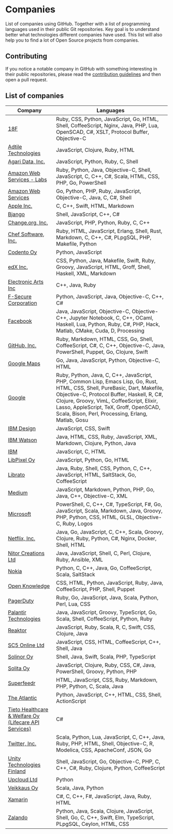 # Companies
List of companies using GitHub. Together with a list of programming languages used in their public Git repositories. Key goal is to understand better what technologies different companies have used. This list will also help you to find a lot of Open Source projects from companies.


## Contributing

If you notice a notable company in GitHub with something interesting in their public repositories, please read the [contribution guidelines](https://github.com/d2s/companies/blob/master/CONTRIBUTING.md) and then open a pull request.


## List of companies

Company | Languages
------- | -----------
[18F](https://github.com/18F) | Ruby, CSS, Python, JavaScript, Go, HTML, Shell, CoffeeScript, Nginx, Java, PHP, Lua, OpenSCAD, C#, XSLT, Protocol Buffer, Objective-C
[Adtile Technologies](https://github.com/adtile) | JavaScript, Clojure, Ruby, HTML
[Agari Data, Inc.](https://github.com/agaridata) | JavaScript, Python, Ruby, C, Shell
[Amazon Web Services - Labs](https://github.com/awslabs) | Ruby, Python, Java, Objective-C, Shell, JavaScript, C, C++, C#, Scala, HTML, CSS, PHP, Go, PowerShell
[Amazon Web Services](https://github.com/aws) | Go, Python, PHP, Ruby, JavaScript, Objective-C, Java, C, C#, Shell
[Apple Inc.](https://github.com/Apple) | C, C++, Swift, HTML, Markdown
[Bjango](https://github.com/bjango) | Shell, JavaScript, C++, C#
[Change.org, Inc.](https://github.com/change) | JavaScript, PHP, Python, Ruby, C, C++
[Chef Software, Inc.](https://github.com/Chef) | Ruby, HTML, JavaScript, Erlang, Shell, Rust, Markdown, C, C++, C#, PLpgSQL, PHP, Makefile, Python
[Codento Oy](https://github.com/codento) | Python, JavaScript
[edX Inc.](https://github.com/edx) | CSS, Python, Java, Makefile, Swift, Ruby, Groovy, JavaScript, HTML, Groff, Shell, Haskell, XML, Markdown
[Electronic Arts Inc](https://github.com/electronicarts) | C++, Java, Ruby
[F-Secure Corporation](https://github.com/F-Secure) | Python, JavaScript, Java, Objective-C, C++, C#
[Facebook](https://github.com/facebook) | Java, JavaScript, Objective-C, Objective-C++, Jupyter Notebook, C, C++, OCaml, Haskell, Lua, Python, Ruby, C#, PHP, Hack, Matlab, CMake, Cuda, D, Processing
[GitHub, Inc.](https://github.com/github) | Ruby, Markdown, HTML, CSS, Go, Shell, CoffeeScript, C#, C, C++, Objective-C, Java, PowerShell, Puppet, Go, Clojure, Swift
[Google Maps](https://github.com/googlemaps/) | Go, Java, JavaScript, Python, Objective-C, HTML
[Google](https://github.com/google) | Ruby, Python, Java, C, C++, JavaScript, PHP, Common Lisp, Emacs Lisp, Go, Rust, HTML, CSS, Shell, PureBasic, Dart, Makefile, Objective-C, Protocol Buffer, Haskell, R, C#, Clojure, Groovy, VimL, CoffeeScript, Elixir, Lasso, AppleScript, TeX, Groff, OpenSCAD, Scala, Bison, Perl, Processing, Erlang, Matlab, Gosu
[IBM Design](https://github.com/IBM-Design) | JavaScript, CSS, Swift
[IBM Watson](https://github.com/IBM-Watson) | Java, HTML, CSS, Ruby, JavaScript, XML, Markdown, Clojure, Python, Java
[IBM](https://github.com/IBM) | JavaScript, C, HTML
[LibPixel Oy](https://github.com/libpixel) | JavaScript, Python, Go, HTML
[Librato](https://github.com/Librato) | Java, Ruby, Shell, CSS, Python, C, C++, JavaScript, HTML, SaltStack, Go, CoffeeScript
[Medium](https://github.com/Medium) | JavaScript, Markdown, Python, PHP, Go, Java, C++, Objective-C, XML
[Microsoft](https://github.com/Microsoft) | PowerShell, C, C++, C#, TypeScript, F#, Go, JavaScript, Scala, Markdown, Java, Groovy, PHP, Python, CSS, HTML, GLSL, Objective-C, Ruby, Logos
[Netflix, Inc.](https://github.com/Netflix) | Java, Go, JavaScript, C, C++, Scala, Groovy, Clojure, Ruby, Python, C#, Nginx, Docker, Shell, HTML
[Nitor Creations Ltd](https://github.com/NitorCreations) | Java, JavaScript, Shell, C, Perl, Clojure, Ruby, Ansible, XML
[Nokia](https://github.com/Nokia) | Python, C, C++, Java, Go, CoffeeScript, Scala, SaltStack
[Open Knowledge](https://github.com/okfn) | CSS, HTML, Python, JavaScript, Ruby, Java, CoffeeScript, PHP, Shell, Puppet
[PagerDuty](https://github.com/PagerDuty) | Ruby, Go, JavaScript, Java, Scala, Python, Perl, Lua, CSS
[Palantir Technologies](https://github.com/palantir) | Java, JavaScript, Groovy, TypeScript, Go, Scala, Shell, CoffeeScript, Python, Ruby
[Reaktor](https://github.com/reaktor) | JavaScript, Ruby, Scala, R, C, Swift, CSS, Clojure, Java
[SC5 Online Ltd](https://github.com/SC5) | JavaScript, CSS, HTML, CoffeeScript, C++, Shell, Java
[Solinor Oy](https://github.com/Solinor) | Shell, Java, Swift, Scala, PHP, TypeScript
[Solita Oy](https://github.com/Solita) | JavaScript, Clojure, Ruby, CSS, C#, Java, PowerShell, Groovy, Python, PHP
[Superfeedr](https://github.com/superfeedr) | HTML, JavaScript, CSS, Ruby, Markdown, PHP, Python, C, Scala, Java
[The Atlantic](https://github.com/theatlantic) | Python, JavaScript, C++, HTML, CSS, Shell, ActionScript
[Tieto Healthcare & Welfare Oy (Lifecare API Services)](https://github.com/TietoLifecare) | C#
[Twitter, Inc.](https://github.com/Twitter) | Scala, Python, Lua, JavaScript, C, C++, Java, Ruby, PHP, HTML, Shell, Objective-C, R, Modelica, CSS, ApacheConf, JSON, Go
[Unity Technologies Finland](https://github.com/Applifier) | Shell, JavaScript, Go, Objective-C, PHP, C, C++, C#, Ruby, Clojure, Python, CoffeeScript
[Upcloud Ltd](https://github.com/UpCloudLtd) | Python
[Veikkaus Oy](https://github.com/VeikkausOy) | Scala, Java, Python
[Xamarin](https://github.com/xamarin) | C#, C, C++, F#, JavaScript, Java, Ruby, HTML
[Zalando](https://zalando.github.io/) | Python, Java, Scala, Clojure, JavaScript, Shell, Go, C, C++, Swift, Elm, TypeScript, PLpgSQL, Ceylon, HTML, CSS

